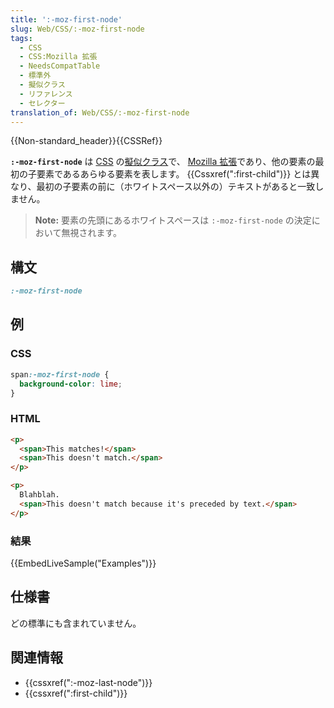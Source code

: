 ```yaml
---
title: ':-moz-first-node'
slug: Web/CSS/:-moz-first-node
tags:
  - CSS
  - CSS:Mozilla 拡張
  - NeedsCompatTable
  - 標準外
  - 擬似クラス
  - リファレンス
  - セレクター
translation_of: Web/CSS/:-moz-first-node
---
```

{{Non-standard_header}}{{CSSRef}}

**`:-moz-first-node`** は [CSS](/ja/docs/Web/CSS) の[擬似クラス](/ja/docs/Web/CSS/Pseudo-classes)で、 [Mozilla 拡張](/ja/docs/Web/CSS/Mozilla_Extensions)であり、他の要素の最初の子要素であるあらゆる要素を表します。 {{Cssxref(":first-child")}} とは異なり、最初の子要素の前に（ホワイトスペース以外の）テキストがあると一致しません。

> **Note:** 要素の先頭にあるホワイトスペースは `:-moz-first-node` の決定において無視されます。

## 構文

```css
:-moz-first-node
```

## 例

### CSS

```css
span:-moz-first-node {
  background-color: lime;
}
```

### HTML

```html
<p>
  <span>This matches!</span>
  <span>This doesn't match.</span>
</p>

<p>
  Blahblah.
  <span>This doesn't match because it's preceded by text.</span>
</p>
```

### 結果

{{EmbedLiveSample("Examples")}}

## 仕様書

どの標準にも含まれていません。

## 関連情報

- {{cssxref(":-moz-last-node")}}
- {{cssxref(":first-child")}}
